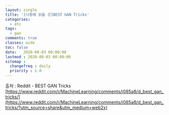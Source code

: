 ```yaml
---
layout: single
title: '[나중에 읽을 것]BEST GAN Tricks'
categories:
  - etc
tags:
  - gan
comments: true  
classes: wide
toc: false
date:   2020-08-03 00:00:00 
lastmod : 2020-08-03 00:00:00
sitemap :
  changefreq : daily
  priority : 1.0
---
```


출처 : Reddit - BEST GAN Tricks [https://www.reddit.com/r/MachineLearning/comments/i085a8/d_best_gan_tricks/](https://www.reddit.com/r/MachineLearning/comments/i085a8/d_best_gan_tricks/?utm_source=share&utm_medium=web2x)